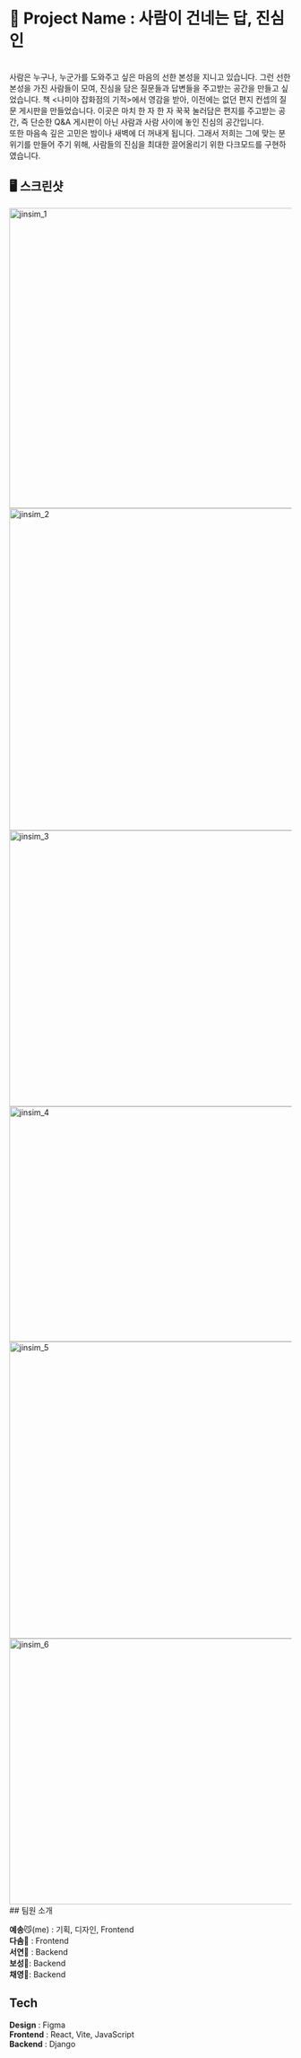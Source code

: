 # 💌 Project Name : 사람이 건네는 답, **진심인**
<br>
사람은 누구나, 누군가를 도와주고 싶은 마음의 선한 본성을 지니고 있습니다.
그런 선한 본성을 가진 사람들이 모여, 진심을 담은 질문들과 답변들을 주고받는 공간을 만들고 싶었습니다.
책 <나미야 잡화점의 기적>에서 영감을 받아, 이전에는 없던 편지 컨셉의 질문 게시판을 만들었습니다.
이곳은 마치 한 자 한 자 꾹꾹 눌러담은 편지를 주고받는 공간, 즉 단순한 Q&A 게시판이 아닌 사람과 사람 사이에 놓인 진심의 공간입니다.
<br>
또한 마음속 깊은 고민은 밤이나 새벽에 더 꺼내게 됩니다.
그래서 저희는 그에 맞는 분위기를 만들어 주기 위해, 사람들의 진심을 최대한 끌어올리기 위한 다크모드를 구현하였습니다.

## 🖥️ 스크린샷
<img width="600" height="535" alt="jinsim_1" src="https://github.com/user-attachments/assets/38c64ebb-de24-4597-950c-d32db186dd6a" />
<img width="600" height="574" alt="jinsim_2" src="https://github.com/user-attachments/assets/717e5bce-9933-474f-9afc-6138b4bddb65" />
<img width="600" height="492" alt="jinsim_3" src="https://github.com/user-attachments/assets/27a6e938-6824-4636-aac1-f870a7caa9a2" />
<img width="600" height="419" alt="jinsim_4" src="https://github.com/user-attachments/assets/bd2b8d48-b0e7-4b0c-8801-bc12b2146a98" />
<img width="600" height="529" alt="jinsim_5" src="https://github.com/user-attachments/assets/1b711586-c6de-4c36-9230-4ab5d1264421" />
<img width="600" height="474" alt="jinsim_6" src="https://github.com/user-attachments/assets/c324de97-1643-407a-93c4-3031300e0da3" />

<br>
## 팀원 소개

**예송**😼(me) : 기획, 디자인, Frontend<br>
**다솜**🐰 : Frontend<br>
**서연**🙊 : Backend<br>
**보성**🐻: Backend<br>
**채영**🐼: Backend<br>

## Tech
**Design** : Figma<br>
**Frontend** : React, Vite, JavaScript<br>
**Backend** : Django<br>
